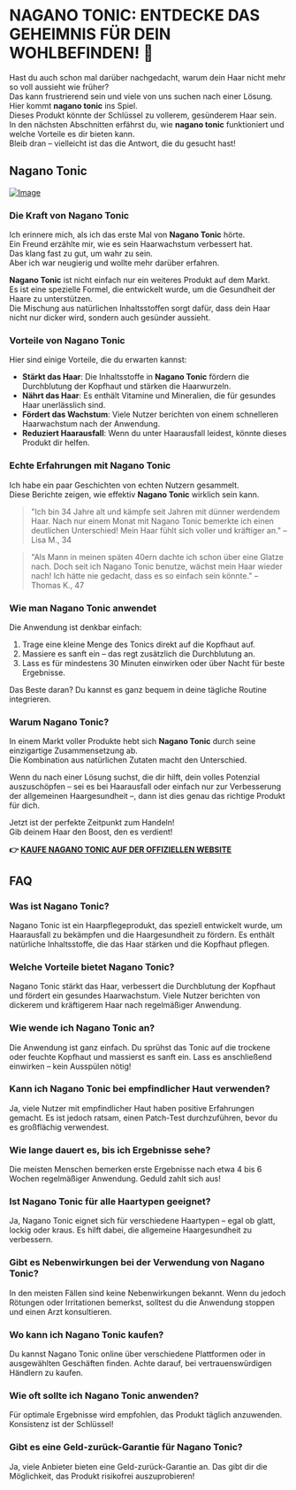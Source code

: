 # NAGANO TONIC: ENTDECKE DAS GEHEIMNIS FÜR DEIN WOHLBEFINDEN! 🌟

Hast du auch schon mal darüber nachgedacht, warum dein Haar nicht mehr so voll aussieht wie früher?  
Das kann frustrierend sein und viele von uns suchen nach einer Lösung.  
Hier kommt **nagano tonic** ins Spiel.  
Dieses Produkt könnte der Schlüssel zu vollerem, gesünderem Haar sein.  
In den nächsten Abschnitten erfährst du, wie **nagano tonic** funktioniert und welche Vorteile es dir bieten kann.  
Bleib dran – vielleicht ist das die Antwort, die du gesucht hast!

## Nagano Tonic

[![Image](https://leanbodytonic.com/affiliates/images/bximg-7.jpg?v1)](https://gchaffi.com/GsEvItjK)

### Die Kraft von Nagano Tonic

Ich erinnere mich, als ich das erste Mal von **Nagano Tonic** hörte.  
Ein Freund erzählte mir, wie es sein Haarwachstum verbessert hat.  
Das klang fast zu gut, um wahr zu sein.  
Aber ich war neugierig und wollte mehr darüber erfahren.

**Nagano Tonic** ist nicht einfach nur ein weiteres Produkt auf dem Markt.  
Es ist eine spezielle Formel, die entwickelt wurde, um die Gesundheit der Haare zu unterstützen.  
Die Mischung aus natürlichen Inhaltsstoffen sorgt dafür, dass dein Haar nicht nur dicker wird, sondern auch gesünder aussieht.

### Vorteile von Nagano Tonic

Hier sind einige Vorteile, die du erwarten kannst:

- **Stärkt das Haar**: Die Inhaltsstoffe in **Nagano Tonic** fördern die Durchblutung der Kopfhaut und stärken die Haarwurzeln.
- **Nährt das Haar**: Es enthält Vitamine und Mineralien, die für gesundes Haar unerlässlich sind.
- **Fördert das Wachstum**: Viele Nutzer berichten von einem schnelleren Haarwachstum nach der Anwendung.
- **Reduziert Haarausfall**: Wenn du unter Haarausfall leidest, könnte dieses Produkt dir helfen.
  
### Echte Erfahrungen mit Nagano Tonic

Ich habe ein paar Geschichten von echten Nutzern gesammelt.  
Diese Berichte zeigen, wie effektiv **Nagano Tonic** wirklich sein kann.

> "Ich bin 34 Jahre alt und kämpfe seit Jahren mit dünner werdendem Haar. Nach nur einem Monat mit Nagano Tonic bemerkte ich einen deutlichen Unterschied! Mein Haar fühlt sich voller und kräftiger an." – Lisa M., 34

> "Als Mann in meinen späten 40ern dachte ich schon über eine Glatze nach. Doch seit ich Nagano Tonic benutze, wächst mein Haar wieder nach! Ich hätte nie gedacht, dass es so einfach sein könnte." – Thomas K., 47 

### Wie man Nagano Tonic anwendet

Die Anwendung ist denkbar einfach:

1. Trage eine kleine Menge des Tonics direkt auf die Kopfhaut auf.
2. Massiere es sanft ein – das regt zusätzlich die Durchblutung an.
3. Lass es für mindestens 30 Minuten einwirken oder über Nacht für beste Ergebnisse.

Das Beste daran? Du kannst es ganz bequem in deine tägliche Routine integrieren.

### Warum Nagano Tonic?

In einem Markt voller Produkte hebt sich **Nagano Tonic** durch seine einzigartige Zusammensetzung ab.  
Die Kombination aus natürlichen Zutaten macht den Unterschied.

Wenn du nach einer Lösung suchst, die dir hilft, dein volles Potenzial auszuschöpfen – sei es bei Haarausfall oder einfach nur zur Verbesserung der allgemeinen Haargesundheit –, dann ist dies genau das richtige Produkt für dich.

Jetzt ist der perfekte Zeitpunkt zum Handeln!   
Gib deinem Haar den Boost, den es verdient!



**👉 [KAUFE NAGANO TONIC AUF DER OFFIZIELLEN WEBSITE](https://gchaffi.com/GsEvItjK)**

## FAQ

### Was ist Nagano Tonic?

Nagano Tonic ist ein Haarpflegeprodukt, das speziell entwickelt wurde, um Haarausfall zu bekämpfen und die Haargesundheit zu fördern. Es enthält natürliche Inhaltsstoffe, die das Haar stärken und die Kopfhaut pflegen.

### Welche Vorteile bietet Nagano Tonic?

Nagano Tonic stärkt das Haar, verbessert die Durchblutung der Kopfhaut und fördert ein gesundes Haarwachstum. Viele Nutzer berichten von dickerem und kräftigerem Haar nach regelmäßiger Anwendung.

### Wie wende ich Nagano Tonic an?

Die Anwendung ist ganz einfach. Du sprühst das Tonic auf die trockene oder feuchte Kopfhaut und massierst es sanft ein. Lass es anschließend einwirken – kein Ausspülen nötig! 

### Kann ich Nagano Tonic bei empfindlicher Haut verwenden?

Ja, viele Nutzer mit empfindlicher Haut haben positive Erfahrungen gemacht. Es ist jedoch ratsam, einen Patch-Test durchzuführen, bevor du es großflächig verwendest.

### Wie lange dauert es, bis ich Ergebnisse sehe?

Die meisten Menschen bemerken erste Ergebnisse nach etwa 4 bis 6 Wochen regelmäßiger Anwendung. Geduld zahlt sich aus!

### Ist Nagano Tonic für alle Haartypen geeignet?

Ja, Nagano Tonic eignet sich für verschiedene Haartypen – egal ob glatt, lockig oder kraus. Es hilft dabei, die allgemeine Haargesundheit zu verbessern.

### Gibt es Nebenwirkungen bei der Verwendung von Nagano Tonic?

In den meisten Fällen sind keine Nebenwirkungen bekannt. Wenn du jedoch Rötungen oder Irritationen bemerkst, solltest du die Anwendung stoppen und einen Arzt konsultieren.

### Wo kann ich Nagano Tonic kaufen?

Du kannst Nagano Tonic online über verschiedene Plattformen oder in ausgewählten Geschäften finden. Achte darauf, bei vertrauenswürdigen Händlern zu kaufen.

### Wie oft sollte ich Nagano Tonic anwenden?

Für optimale Ergebnisse wird empfohlen, das Produkt täglich anzuwenden. Konsistenz ist der Schlüssel!

### Gibt es eine Geld-zurück-Garantie für Nagano Tonic? 

Ja, viele Anbieter bieten eine Geld-zurück-Garantie an. Das gibt dir die Möglichkeit, das Produkt risikofrei auszuprobieren!